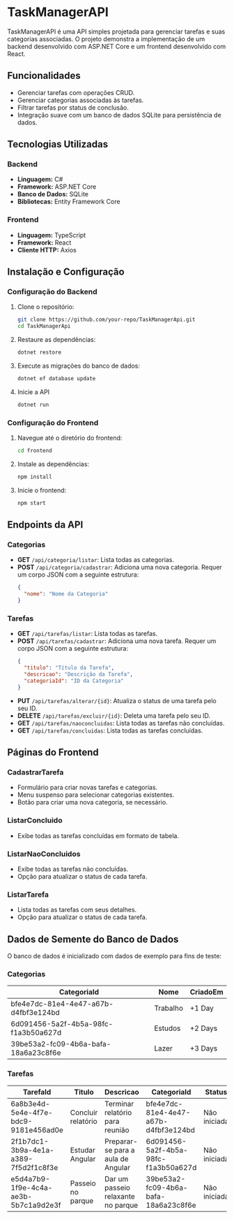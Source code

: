# TaskManagerAPI

TaskManagerAPI é uma API simples projetada para gerenciar tarefas e suas categorias associadas. O projeto demonstra a implementação de um backend desenvolvido com ASP.NET Core e um frontend desenvolvido com React.

## Funcionalidades

- Gerenciar tarefas com operações CRUD.
- Gerenciar categorias associadas às tarefas.
- Filtrar tarefas por status de conclusão.
- Integração suave com um banco de dados SQLite para persistência de dados.

## Tecnologias Utilizadas

### Backend
- **Linguagem:** C#
- **Framework:** ASP.NET Core
- **Banco de Dados:** SQLite
- **Bibliotecas:** Entity Framework Core

### Frontend
- **Linguagem:** TypeScript
- **Framework:** React
- **Cliente HTTP:** Axios

## Instalação e Configuração

### Configuração do Backend

1. Clone o repositório:
   ```bash
   git clone https://github.com/your-repo/TaskManagerApi.git
   cd TaskManagerApi

2. Restaure as dependências:
   ```bash
   dotnet restore

3. Execute as migrações do banco de dados:
   ```bash
   dotnet ef database update

4. Inicie a API
      ```bash
   dotnet run

### Configuração do Frontend

1. Navegue até o diretório do frontend:
   ```bash
   cd frontend
   ```

2. Instale as dependências:
   ```bash
   npm install
   ```

3. Inicie o frontend:
   ```bash
   npm start
   ```

## Endpoints da API

### Categorias

- **GET** `/api/categoria/listar`: Lista todas as categorias.
- **POST** `/api/categoria/cadastrar`: Adiciona uma nova categoria. Requer um corpo JSON com a seguinte estrutura:
  ```json
  {
    "nome": "Nome da Categoria"
  }
  ```

### Tarefas

- **GET** `/api/tarefas/listar`: Lista todas as tarefas.
- **POST** `/api/tarefas/cadastrar`: Adiciona uma nova tarefa. Requer um corpo JSON com a seguinte estrutura:
  ```json
  {
    "titulo": "Título da Tarefa",
    "descricao": "Descrição da Tarefa",
    "categoriaId": "ID da Categoria"
  }
  ```
- **PUT** `/api/tarefas/alterar/{id}`: Atualiza o status de uma tarefa pelo seu ID.
- **DELETE** `/api/tarefas/excluir/{id}`: Deleta uma tarefa pelo seu ID.
- **GET** `/api/tarefas/naoconcluidas`: Lista todas as tarefas não concluídas.
- **GET** `/api/tarefas/concluidas`:  Lista todas as tarefas concluídas.

## Páginas do Frontend

### CadastrarTarefa

- Formulário para criar novas tarefas e categorias.
- Menu suspenso para selecionar categorias existentes.
- Botão para criar uma nova categoria, se necessário.

### ListarConcluido

- Exibe todas as tarefas concluídas em formato de tabela.

### ListarNaoConcluidos

- Exibe todas as tarefas não concluídas.
- Opção para atualizar o status de cada tarefa.

### ListarTarefa

- Lista todas as tarefas com seus detalhes.
- Opção para atualizar o status de cada tarefa.

## Dados de Semente do Banco de Dados

O banco de dados é inicializado com dados de exemplo para fins de teste:

### Categorias

| CategoriaId                             | Nome       | CriadoEm  |
|-----------------------------------------|------------|-----------|
| bfe4e7dc-81e4-4e47-a67b-d4fbf3e124bd   | Trabalho   | +1 Day    |
| 6d091456-5a2f-4b5a-98fc-f1a3b50a627d   | Estudos    | +2 Days   |
| 39be53a2-fc09-4b6a-bafa-18a6a23c8f6e   | Lazer      | +3 Days   |

### Tarefas

| TarefaId                               | Titulo             | Descricao                     | CategoriaId                             | Status       | CriadoEm  |
|----------------------------------------|--------------------|-------------------------------|-----------------------------------------|--------------|-----------|
| 6a8b3e4d-5e4e-4f7e-bdc9-9181e456ad0e  | Concluir relatório | Terminar relatório para reunião | bfe4e7dc-81e4-4e47-a67b-d4fbf3e124bd | Não iniciada | +7 Days   |
| 2f1b7dc1-3b9a-4e1a-a389-7f5d2f1c8f3e  | Estudar Angular    | Preparar-se para a aula de Angular | 6d091456-5a2f-4b5a-98fc-f1a3b50a627d | Não iniciada | +3 Days   |
| e5d4a7b9-1f9e-4c4a-ae3b-5b7c1a9d2e3f  | Passeio no parque  | Dar um passeio relaxante no parque | 39be53a2-fc09-4b6a-bafa-18a6a23c8f6e | Não iniciada | +14 Days  |
